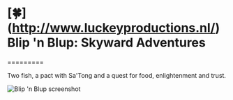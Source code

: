 # [:four_leaf_clover:] (http://www.luckeyproductions.nl/) Blip 'n Blup: Skyward Adventures
=========

Two fish, a pact with Sa'Tong and a quest for food, enlightenment and trust.

![Blip 'n Blup screenshot](https://raw.githubusercontent.com/LucKeyProductions/BlipNBlup/master/Screenshots/Screenshot_Fri_Dec_30_07_12_03_2016.png)
